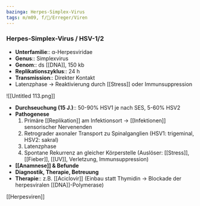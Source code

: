 ```yaml
---
bazinga: Herpes-Simplex-Virus
tags: m/m09, f/🦠/Erreger/Viren
---
```

### Herpes-Simplex-Virus / HSV-1/2

- **Unterfamilie**:: α-Herpesviridae
- **Genus**:: Simplexvirus
- **Genom**:: ds [[DNA]], 150 kb
- **Replikationszyklus**:: 24 h
- **Transmission**:: Direkter Kontakt
- Latenzphase → Reaktivierung durch [[Stress]] oder Immunsuppression

![[Untitled 113.png]]

- **Durchseuchung (15 J.)**:: 50-90% HSV1 je nach SES, 5-60% HSV2
- **Pathogenese**
    1. Primäre [[Replikation]] am Infektionsort → [[Infektionen]] sensorischer Nervenenden
    2. Retrograder axonaler Transport zu Spinalganglien (HSV1: trigeminal, HSV2: sakral)
    3. Latenzphase
    4. Spontane Rekurrenz an gleicher Körperstelle (Auslöser: [[Stress]], [[Fieber]], [[UV]], Verletzung, Immunsuppression)
- **[[Anamnese]] & Befunde**
- **Diagnostik, Therapie, Betreuung**
- **Therapie**:: z.B. [[Aciclovir]] (Einbau statt Thymidin → Blockade der herpesviralen [[DNA]]-Polymerase)

[[Herpesviren]]